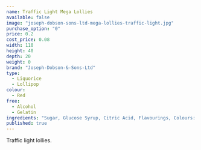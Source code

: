 ```yaml
---
name: Traffic Light Mega Lollies
available: false
image: "joseph-dobson-sons-ltd-mega-lollies-traffic-light.jpg"
purchase_option: "0"
price: 0.2
cost_price: 0.08
width: 110
height: 40
depth: 20
weight: 0
brand: "Joseph-Dobson-&-Sons-Ltd"
type: 
  - Liquorice
  - Lollipop
colour: 
  - Red
free: 
  - Alcohol
  - Gelatin
ingredients: "Sugar, Glucose Syrup, Citric Acid, Flavourings, Colours: E-102, E-129, E-142. Contains Sulphates."
published: true
---
```

Traffic light lollies.